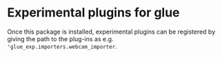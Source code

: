 # Experimental plugins for glue

Once this package is installed, experimental plugins can be registered by
giving the path to the plug-ins as e.g.
``'glue_exp.importers.webcam_importer``.
